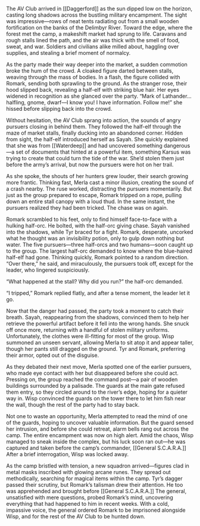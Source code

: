 The AV Club arrived in [[Daggerford]] as the sun dipped low on the horizon, casting long shadows across the bustling military encampment. The sight was impressive—rows of neat tents radiating out from a small wooden fortification on the banks of the Delimbyr River. Toward the edge, where the forest met the camp, a makeshift market had sprung to life. Caravans and rough stalls lined the path, and the air was thick with the smell of food, sweat, and war. Soldiers and civilians alike milled about, haggling over supplies, and stealing a brief moment of normalcy.

As the party made their way deeper into the market, a sudden commotion broke the hum of the crowd. A cloaked figure darted between stalls, weaving through the mass of bodies. In a flash, the figure collided with Romark, sending both sprawling to the ground. As the stranger rose, their hood slipped back, revealing a half-elf with striking blue hair. Her eyes widened in recognition as she glanced over the party. “Mark of Lathander... halfling, gnome, dwarf—I know you! I have information. Follow me!” she hissed before slipping back into the crowd.

Without hesitation, the AV Club sprang into action, the sounds of angry pursuers closing in behind them. They followed the half-elf through the maze of market stalls, finally ducking into an abandoned corner. Hidden from sight, the half-elf introduced herself as Sayah. She quickly explained that she was from [[Waterdeep]] and had uncovered something dangerous—a set of documents that hinted at a powerful item, something Karsus was trying to create that could turn the tide of the war. She’d stolen them just before the army’s arrival, but now the pursuers were hot on her trail.

As she spoke, the shouts of her hunters grew louder, their search growing more frantic. Thinking fast, Merla cast a minor illusion, creating the sound of a crash nearby. The ruse worked, distracting the pursuers momentarily. But just as the group prepared to escape, Romark tripped on a rope, pulling down an entire stall canopy with a loud thud. In the same instant, the pursuers realized they had been tricked. The chase was on again.

Romark scrambled to his feet, only to find himself face-to-face with a hulking half-orc. He bolted, with the half-orc giving chase. Sayah vanished into the shadows, while Tyr braced for a fight. Romark, desperate, uncorked what he thought was an invisibility potion, only to gulp down nothing but water. The five pursuers—three half-orcs and two humans—soon caught up to the group. The largest half-orc demanded to know where the blue-haired half-elf had gone. Thinking quickly, Romark pointed to a random direction. “Over there,” he said, and miraculously, the pursuers took off, except for the leader, who lingered suspiciously.

“What happened at the stall? Why did you run?” the half-orc demanded.

“I tripped,” Romark replied flatly, and after a tense moment, the leader let it go.

Now that the danger had passed, the party took a moment to catch their breath. Sayah, reappearing from the shadows, convinced them to help her retrieve the powerful artifact before it fell into the wrong hands. She snuck off once more, returning with a handful of stolen military uniforms. Unfortunately, the clothes were ill-fitting for most of the group. Wisp summoned an unseen servant, allowing Merla to sit atop it and appear taller, though her pants still dragged on the ground. Tyr and Romark, preferring their armor, opted out of the disguise.

As they debated their next move, Merla spotted one of the earlier pursuers, who made eye contact with her but disappeared before she could act. Pressing on, the group reached the command post—a pair of wooden buildings surrounded by a palisade. The guards at the main gate refused them entry, so they circled around to the river’s edge, hoping for a quieter way in. Wisp convinced the guards on the tower there to let him fish near the wall, though the rest of the party had to stay back.

Not one to waste an opportunity, Merla attempted to read the mind of one of the guards, hoping to uncover valuable information. But the guard sensed her intrusion, and before she could retreat, alarm bells rang out across the camp. The entire encampment was now on high alert. Amid the chaos, Wisp managed to sneak inside the complex, but his luck soon ran out—he was captured and taken before the camp’s commander, [[General S.C.A.R.A.]] After a brief interrogation, Wisp was locked away.

As the camp bristled with tension, a new squadron arrived—figures clad in metal masks inscribed with glowing arcane runes. They spread out methodically, searching for magical items within the camp. Tyr’s dagger passed their scrutiny, but Romark’s talisman drew their attention. He too was apprehended and brought before [[General S.C.A.R.A.]] The general, unsatisfied with mere questions, probed Romark’s mind, uncovering everything that had happened to him in recent weeks. With a cold, impassive voice, the general ordered Romark to be imprisoned alongside Wisp, and for the rest of the AV Club to be hunted down.